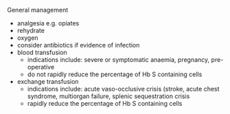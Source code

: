 General management  
* analgesia e.g. opiates
* rehydrate
* oxygen
* consider antibiotics if evidence of infection
* blood transfusion
	+ indications include: severe or symptomatic anaemia, pregnancy, pre\-operative
	+ do not rapidly reduce the percentage of Hb S containing cells
* exchange transfusion
	+ indications include: acute vaso\-occlusive crisis (stroke, acute chest syndrome, multiorgan failure, splenic sequestration crisis
	+ rapidly reduce the percentage of Hb S containing cells
